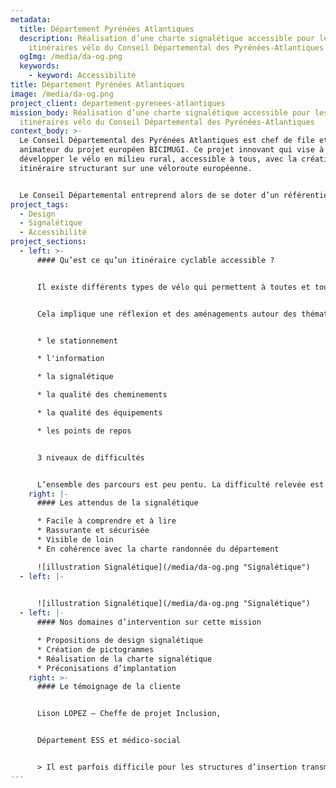 ```yaml
---
metadata:
  title: Département Pyrénées Atlantiques
  description: Réalisation d’une charte signalétique accessible pour les
    itinéraires vélo du Conseil Départemental des Pyrénées-Atlantiques
  ogImg: /media/da-og.png
  keywords:
    - keyword: Accessibilité
title: Département Pyrénées Atlantiques
image: /media/da-og.png
project_client: departement-pyrenees-atlantiques
mission_body: Réalisation d’une charte signalétique accessible pour les
  itinéraires vélo du Conseil Départemental des Pyrénées-Atlantiques
context_body: >-
  Le Conseil Départemental des Pyrénées Atlantiques est chef de file et
  animateur du projet européen BICIMUGI. Ce projet innovant qui vise à
  développer le vélo en milieu rural, accessible à tous, avec la création d’un
  itinéraire structurant sur une véloroute européenne.


  Le Conseil Départemental entreprend alors de se doter d’un référentiel lié à l’accessibilité des personnes à mobilité réduite à vélo avec la mise à jour du volet « itinéraires de promenades et de randonnées » du label « tourisme et handicap ».
project_tags:
  - Design
  - Signalétique
  - Accessibilité
project_sections:
  - left: >-
      #### Qu’est ce qu’un itinéraire cyclable accessible ?


      Il existe différents types de vélo qui permettent à toutes et tous de pratiquer cette activité : le vélo mono-pousseur, le tandem, le tandem de front, le VAE, le vélo couché, le vélo à bras, le tricycle…


      Cela implique une réflexion et des aménagements autour des thématiques suivantes :


      * l﻿e stationnement

      * l﻿'information

      * l﻿a signalétique

      * l﻿a qualité des cheminements

      * la qualité des équipements

      * l﻿es points de repos


      3 niveaux de difficultés


      L’ensemble des parcours est peu pentu. La difficulté relevée est donc essentiellement due à la longueur du parcours. Ainsi, 3 types d’itinéraires sont possibles : courts, moyens ou longs. Chacun est symbolisé par des pictogrammes vélo allant de 1 à 3.
    right: |-
      #### Les attendus de la signalétique

      * Facile à comprendre et à lire
      * Rassurante et sécurisée
      * Visible de loin
      * En cohérence avec la charte randonnée du département

      ![illustration Signalétique](/media/da-og.png "Signalétique")
  - left: |-
      

      ![illustration Signalétique](/media/da-og.png "Signalétique")
  - left: |-
      #### Nos domaines d’intervention sur cette mission

      * Propositions de design signalétique
      * Création de pictogrammes
      * Réalisation de la charte signalétique
      * Préconisations d’implantation
    right: >-
      #### Le témoignage de la cliente


      Lison LOPEZ – Cheffe de projet Inclusion,


      Département ESS et médico-social


      > Il est parfois difficile pour les structures d’insertion transmettre à leurs salariés allophones ou illettrés le fonctionnement de l’activité, des missions ou encore de l’accompagnement socio-professionnel. L’expertise de l’Agence Adéquat a permis au réseau Laser Emploi de proposer des outils adaptés à ses structures adhérentes. Un grand merci !
---
```

